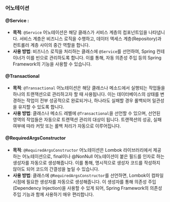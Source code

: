 
### 어노테이션
#### @Service : 
- **목적**: `@Service` 어노테이션은 해당 클래스가 서비스 계층의 컴포넌트임을 나타냅니다. 서비스 계층은 비즈니스 로직을 수행하고, 데이터 액세스 계층(Repository)과 컨트롤러 계층 사이의 중간 역할을 합니다.
- **사용 방법**: 비즈니스 로직을 처리하는 클래스에 `@Service`를 선언하여, Spring 컨테이너가 이를 빈으로 관리하도록 합니다. 이를 통해, 자동 의존성 주입 등의 Spring Framework의 기능을 사용할 수 있습니다.

#### @Transactional
- **목적**: `@Transactional` 어노테이션은 해당 클래스나 메소드에서 실행되는 작업들을 하나의 트랜잭션으로 관리하고자 할 때 사용됩니다. 이는 데이터베이스의 상태를 변경하는 작업이 전부 성공적으로 완료되거나, 하나라도 실패할 경우 롤백되어 일관성을 유지할 수 있도록 합니다.
- **사용 방법**: 클래스나 메소드 레벨에 `@Transactional`을 선언할 수 있으며, 선언된 영역의 작업들은 자동으로 트랜잭션 관리의 대상이 됩니다. 트랜잭션의 성공, 실패 여부에 따라 커밋 또는 롤백 처리가 자동으로 이루어집니다.

#### @RequiredArgsConstructor
- **목적**: `@RequiredArgsConstructor` 어노테이션은 Lombok 라이브러리에서 제공하는 어노테이션으로, final이나 @NonNull 어노테이션이 붙은 필드를 인자로 하는 생성자를 자동으로 생성해줍니다. 이를 통해, 명시적으로 생성자 코드를 작성하지 않아도 되어 코드의 간결성을 높일 수 있습니다.
- **사용 방법**: 클래스에 `@RequiredArgsConstructor`를 선언하면, Lombok이 컴파일 시점에 필요한 생성자를 자동으로 생성해줍니다. 이 생성자를 통해 의존성 주입(Dependency Injection)을 사용할 수 있게 되어, Spring Framework의 의존성 주입 기능과 함께 사용하기 매우 편리합니다.